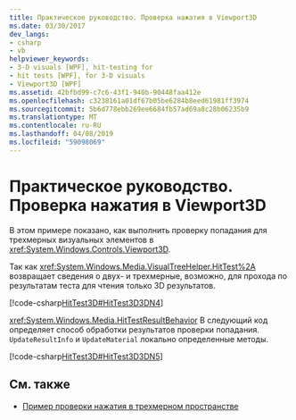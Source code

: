```yaml
---
title: Практическое руководство. Проверка нажатия в Viewport3D
ms.date: 03/30/2017
dev_langs:
- csharp
- vb
helpviewer_keywords:
- 3-D visuals [WPF], hit-testing for
- hit tests [WPF], for 3-D visuals
- Viewport3D [WPF]
ms.assetid: 42bfbd99-c7c6-43f1-940b-90448faa412e
ms.openlocfilehash: c3238161a01df67b05be6284b8eed61981ff3974
ms.sourcegitcommit: 5b6d778ebb269ee6684fb57ad69a8c28b06235b9
ms.translationtype: MT
ms.contentlocale: ru-RU
ms.lasthandoff: 04/08/2019
ms.locfileid: "59098069"
---
```

# <a name="how-to-hit-test-in-a-viewport3d"></a>Практическое руководство. Проверка нажатия в Viewport3D
В этом примере показано, как выполнить проверку попадания для трехмерных визуальных элементов в <xref:System.Windows.Controls.Viewport3D>.  
  
 Так как <xref:System.Windows.Media.VisualTreeHelper.HitTest%2A> возвращает сведения о двух- и трехмерные, возможно, для прохода по результатам теста для чтения только 3D результатов.  
  
 [!code-csharp[HitTest3D#HitTest3D3DN4](~/samples/snippets/csharp/VS_Snippets_Wpf/HitTest3D/CSharp/Window1.xaml.cs#hittest3d3dn4)]
   
  
 <xref:System.Windows.Media.HitTestResultBehavior> В следующий код определяет способ обработки результатов проверки попадания.  `UpdateResultInfo` и `UpdateMaterial` локально определенные методы.  
  
 [!code-csharp[HitTest3D#HitTest3D3DN5](~/samples/snippets/csharp/VS_Snippets_Wpf/HitTest3D/CSharp/Window1.xaml.cs#hittest3d3dn5)]
   
  
## <a name="see-also"></a>См. также

- [Пример проверки нажатия в трехмерном пространстве](https://go.microsoft.com/fwlink/?LinkID=159959)

